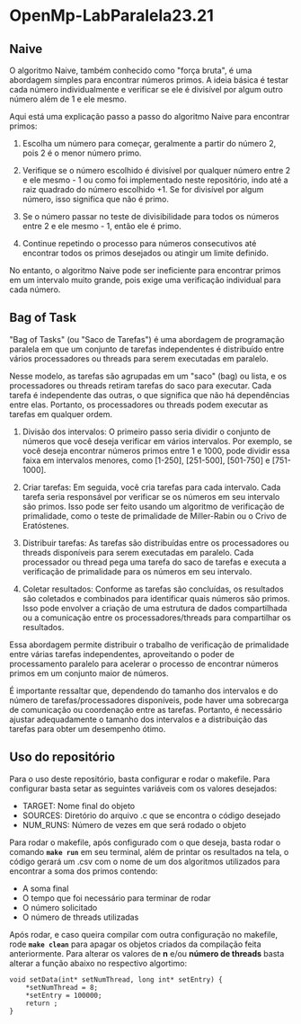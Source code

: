 # OpenMp-LabParalela23.21

## Naive

O algoritmo Naive, também conhecido como "força bruta", é uma abordagem simples para encontrar números primos. A ideia básica é testar cada número individualmente e verificar se ele é divisível por algum outro número além de 1 e ele mesmo.

Aqui está uma explicação passo a passo do algoritmo Naive para encontrar primos:

1. Escolha um número para começar, geralmente a partir do número 2, pois 2 é o menor número primo.

2. Verifique se o número escolhido é divisível por qualquer número entre 2 e ele mesmo - 1 ou como foi implementado neste repositório, indo até a raiz quadrado do número escolhido +1. Se for divisível por algum número, isso significa que não é primo.

3. Se o número passar no teste de divisibilidade para todos os números entre 2 e ele mesmo - 1, então ele é primo.

4. Continue repetindo o processo para números consecutivos até encontrar todos os primos desejados ou atingir um limite definido.

No entanto, o algoritmo Naive pode ser ineficiente para encontrar primos em um intervalo muito grande, pois exige uma verificação individual para cada número. 

## Bag of Task

"Bag of Tasks" (ou "Saco de Tarefas") é uma abordagem de programação paralela em que um conjunto de tarefas independentes é distribuído entre vários processadores ou threads para serem executadas em paralelo.

Nesse modelo, as tarefas são agrupadas em um "saco" (bag) ou lista, e os processadores ou threads retiram tarefas do saco para executar. Cada tarefa é independente das outras, o que significa que não há dependências entre elas. Portanto, os processadores ou threads podem executar as tarefas em qualquer ordem.

1. Divisão dos intervalos: O primeiro passo seria dividir o conjunto de números que você deseja verificar em vários intervalos. Por exemplo, se você deseja encontrar números primos entre 1 e 1000, pode dividir essa faixa em intervalos menores, como [1-250], [251-500], [501-750] e [751-1000].

2. Criar tarefas: Em seguida, você cria tarefas para cada intervalo. Cada tarefa seria responsável por verificar se os números em seu intervalo são primos. Isso pode ser feito usando um algoritmo de verificação de primalidade, como o teste de primalidade de Miller-Rabin ou o Crivo de Eratóstenes.

3. Distribuir tarefas: As tarefas são distribuídas entre os processadores ou threads disponíveis para serem executadas em paralelo. Cada processador ou thread pega uma tarefa do saco de tarefas e executa a verificação de primalidade para os números em seu intervalo.

4. Coletar resultados: Conforme as tarefas são concluídas, os resultados são coletados e combinados para identificar quais números são primos. Isso pode envolver a criação de uma estrutura de dados compartilhada ou a comunicação entre os processadores/threads para compartilhar os resultados.

Essa abordagem permite distribuir o trabalho de verificação de primalidade entre várias tarefas independentes, aproveitando o poder de processamento paralelo para acelerar o processo de encontrar números primos em um conjunto maior de números.

É importante ressaltar que, dependendo do tamanho dos intervalos e do número de tarefas/processadores disponíveis, pode haver uma sobrecarga de comunicação ou coordenação entre as tarefas. Portanto, é necessário ajustar adequadamente o tamanho dos intervalos e a distribuição das tarefas para obter um desempenho ótimo.
## Uso do repositório
Para o uso deste repositório, basta configurar e rodar o makefile. Para configurar basta setar as seguintes variáveis com os valores desejados:

- TARGET: Nome final do objeto
- SOURCES: Diretório do arquivo .c que se encontra o código desejado
- NUM_RUNS: Número de vezes em que será rodado o objeto

Para rodar o makefile, após configurado com o que deseja, basta rodar o comando **`make run`** em seu terminal, além de printar os resultados na tela, o código gerará um .csv com o nome de um dos algoritmos utilizados para encontrar a soma dos primos contendo:

- A soma final
- O tempo que foi necessário para terminar de rodar
- O número solicitado
- O número de threads utilizadas    

Após rodar, e caso queira compilar com outra configuração no makefile, rode **`make clean`** para apagar os objetos criados da compilação feita anteriormente. Para alterar os valores de **n** e/ou **número de threads** basta alterar a função abaixo no respectivo algortimo:
```
void setData(int* setNumThread, long int* setEntry) {
	*setNumThread = 8;
	*setEntry = 100000;
	return ;
}
```